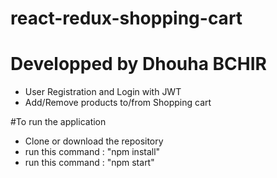 # react-redux-shopping-cart
# Developped by Dhouha BCHIR

- User Registration and Login with JWT
- Add/Remove products to/from Shopping cart

#To run the application
- Clone or download the repository
- run this command : "npm install"
- run this command : "npm start"